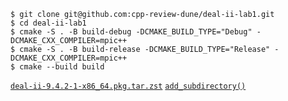 ```console
$ git clone git@github.com:cpp-review-dune/deal-ii-lab1.git
$ cd deal-ii-lab1
$ cmake -S . -B build-debug -DCMAKE_BUILD_TYPE="Debug" -DCMAKE_CXX_COMPILER=mpic++
$ cmake -S . -B build-release -DCMAKE_BUILD_TYPE="Release" -DCMAKE_CXX_COMPILER=mpic++
$ cmake --build build
```

[`deal-ii-9.4.2-1-x86_64.pkg.tar.zst`](https://github.com/carlosal1015/aur/releases/download/2023-06-09/deal-ii-9.4.2-1-x86_64.pkg.tar.zst)
[`add_subdirectory()`](https://cmake.org/cmake/help/v3.26/command/add_subdirectory.html)
